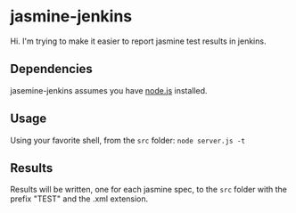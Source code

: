 # jasmine-jenkins

Hi.  I'm trying to make it easier to report jasmine test results in jenkins.

## Dependencies

jasemine-jenkins assumes you have [node.js](http://nodejs.org/) installed.

## Usage

Using your favorite shell, from the `src` folder: `node server.js -t`

## Results

Results will be written, one for each jasmine spec, to the `src` folder with the prefix "TEST" and the .xml extension.

